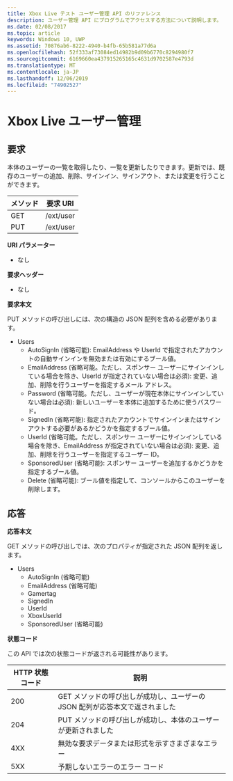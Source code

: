 ```yaml
---
title: Xbox Live テスト ユーザー管理 API のリファレンス
description: ユーザー管理 API にプログラムでアクセスする方法について説明します。
ms.date: 02/08/2017
ms.topic: article
keywords: Windows 10, UWP
ms.assetid: 70876ab6-8222-4940-b4fb-65b581a77d6a
ms.openlocfilehash: 52f333af73084ed14982b9d09b6770c8294980f7
ms.sourcegitcommit: 6169660ea437915265165c4631d9702587e4793d
ms.translationtype: MT
ms.contentlocale: ja-JP
ms.lasthandoff: 12/06/2019
ms.locfileid: "74902527"
---
```

# <a name="xbox-live-user-management"></a>Xbox Live ユーザー管理

## <a name="request"></a>要求

本体のユーザーの一覧を取得したり、一覧を更新したりできます。更新では、既存のユーザーの追加、削除、サインイン、サインアウト、または変更を行うことができます。

| メソッド        | 要求 URI     | 
| ------------- |-----------------|
| GET           | /ext/user |
| PUT           | /ext/user |


**URI パラメーター**

* なし

**要求ヘッダー**

* なし

**要求本文**

PUT メソッドの呼び出しには、次の構造の JSON 配列を含める必要があります。

* Users
  * AutoSignIn (省略可能): EmailAddress や UserId で指定されたアカウントの自動サインインを無効または有効にするブール値。
  * EmailAddress (省略可能。ただし、スポンサー ユーザーにサインインしている場合を除き、UserId が指定されていない場合は必須): 変更、追加、削除を行うユーザーを指定するメール アドレス。
  * Password (省略可能。ただし、ユーザーが現在本体にサインインしていない場合は必須): 新しいユーザーを本体に追加するために使うパスワード。
  * SignedIn (省略可能): 指定されたアカウントでサインインまたはサインアウトする必要があるかどうかを指定するブール値。
  * UserId (省略可能。ただし、スポンサー ユーザーにサインインしている場合を除き、EmailAddress が指定されていない場合は必須): 変更、追加、削除を行うユーザーを指定するユーザー ID。
  * SponsoredUser (省略可能): スポンサー ユーザーを追加するかどうかを指定するブール値。
  * Delete (省略可能): ブール値を指定して、コンソールからこのユーザーを削除します。

## <a name="response"></a>応答

**応答本文**

GET メソッドの呼び出しでは、次のプロパティが指定された JSON 配列を返します。

* Users
  * AutoSignIn (省略可能)
  * EmailAddress (省略可能)
  * Gamertag
  * SignedIn
  * UserId
  * XboxUserId
  * SponsoredUser (省略可能)
  
**状態コード**

この API では次の状態コードが返される可能性があります。

| HTTP 状態コード   | 説明     | 
| ------------------ |-----------------|
| 200                | GET メソッドの呼び出しが成功し、ユーザーの JSON 配列が応答本文で返されました |
| 204                | PUT メソッドの呼び出しが成功し、本体のユーザーが更新されました |
| 4XX                | 無効な要求データまたは形式を示すさまざまなエラー |
| 5XX                | 予期しないエラーのエラー コード |
